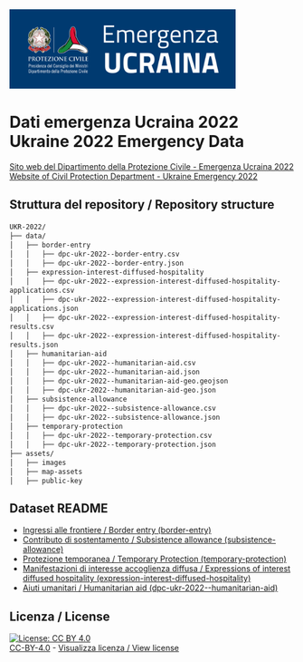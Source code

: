 <img src="assets/images/dpcUKR2022.png" alt="DPC Emergenza Ucraina 2022" data-canonical-src="assets/images/dpcUKR2022.png" width="400" />

# Dati emergenza Ucraina 2022<br>Ukraine 2022 Emergency Data

[Sito web del Dipartimento della Protezione Civile - Emergenza Ucraina 2022<br>Website of Civil Protection Department - Ukraine Emergency 2022](https://emergenze.protezionecivile.gov.it/it/umanitarie)

## Struttura del repository / Repository structure
```
UKR-2022/
├── data/
│   ├── border-entry
│   │   ├── dpc-ukr-2022--border-entry.csv
│   │   ├── dpc-ukr-2022--border-entry.json
│   ├── expression-interest-diffused-hospitality
│   │   ├── dpc-ukr-2022--expression-interest-diffused-hospitality-applications.csv
│   │   ├── dpc-ukr-2022--expression-interest-diffused-hospitality-applications.json
│   │   ├── dpc-ukr-2022--expression-interest-diffused-hospitality-results.csv
│   │   ├── dpc-ukr-2022--expression-interest-diffused-hospitality-results.json
│   ├── humanitarian-aid
│   │   ├── dpc-ukr-2022--humanitarian-aid.csv
│   │   ├── dpc-ukr-2022--humanitarian-aid.json
│   │   ├── dpc-ukr-2022--humanitarian-aid-geo.geojson
│   │   ├── dpc-ukr-2022--humanitarian-aid-geo.json
│   ├── subsistence-allowance
│   │   ├── dpc-ukr-2022--subsistence-allowance.csv
│   │   ├── dpc-ukr-2022--subsistence-allowance.json
│   ├── temporary-protection
│   │   ├── dpc-ukr-2022--temporary-protection.csv
│   │   ├── dpc-ukr-2022--temporary-protection.json
├── assets/
│   ├── images
│   ├── map-assets
│   ├── public-key
```

## Dataset README

- [Ingressi alle frontiere / Border entry (border-entry)](pages/dpc-ukr-2022--border-entry.md)
- [Contributo di sostentamento / Subsistence allowance (subsistence-allowance)](pages/dpc-ukr-2022--subsistence-allowance.md)
- [Protezione temporanea / Temporary Protection (temporary-protection)](pages/dpc-ukr-2022--temporary-protection.md)
- [Manifestazioni di interesse accoglienza diffusa / Expressions of interest diffused hospitality (expression-interest-diffused-hospitality)](pages/dpc-ukr-2022--expression-interest-diffused-hospitality.md)
- [Aiuti umanitari / Humanitarian aid (dpc-ukr-2022--humanitarian-aid)](pages/dpc-ukr-2022--humanitarian-aid.md)

## Licenza / License

[![License: CC BY 4.0](https://img.shields.io/badge/License-CC_BY_4.0-lightgrey.svg)](https://creativecommons.org/licenses/by/4.0/)<br>
[CC-BY-4.0](https://creativecommons.org/licenses/by/4.0/deed.it) - [Visualizza licenza / View license](https://github.com/pcm-dpc/UKR-2022/blob/master/LICENSE)
